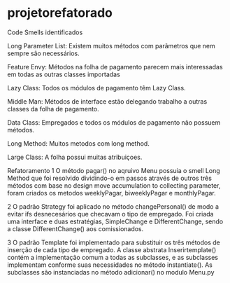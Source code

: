 # projetorefatorado
Code Smells identificados

Long Parameter List: Existem muitos métodos com parâmetros que nem sempre são necessários.

Feature Envy: Métodos na folha de pagamento parecem mais interessadas em todas as outras classes importadas

Lazy Class: Todos os módulos de pagamento têm Lazy Class.

Middle Man: Métodos de interface estão delegando trabalho a outras classes da folha de pagamento.

Data Class: Empregados e todos os módulos de pagamento não possuem métodos.

Long Method: Muitos metodos com long method.

Large Class: A folha possui muitas atribuiçoes.



Refatoramento
   1 O método pagar() no aqruivo Menu possuia o smell Long Method que foi resolvido dividindo-o em passos através de outros três métodos com base no design move accumulation to collecting parameter, foram criados os metodos weeklyPagar, biweeklyPagar e monthlyPagar.
   
   2 O padrão Strategy foi aplicado no método changePersonal() de modo a evitar ifs desnecesários que checavam o tipo de empregado. Foi criada uma interface e duas estratégias, SimpleChange e DifferentChange, sendo a classe DifferentChange() aos comissionados.

   3 O padrão Template foi implementado para substituir os três métodos de inserção de cada tipo de empregado. A classe abstrata Inserirtemplate() contém a implementação comum a todas as subclasses, e as subclasses implementam conforme suas necessidades no método instantiate(). As subclasses são instanciadas no método adicionar() no modulo Menu.py 
